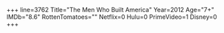 +++
line=3762
Title="The Men Who Built America"
Year=2012
Age="7+"
IMDb="8.6"
RottenTomatoes=""
Netflix=0
Hulu=0
PrimeVideo=1
Disney=0
+++

